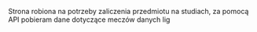 Strona robiona na potrzeby zaliczenia przedmiotu na studiach, za pomocą API pobieram dane dotyczące meczów danych lig 
